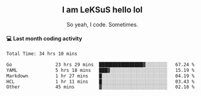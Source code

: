 <h2 align="center">I am LeKSuS hello lol</h2>
<p align="center">So yeah, I code. Sometimes.</p>

#### :computer: Last month coding activity
<!--START_SECTION:waka-->

```txt
Total Time: 34 hrs 10 mins

Go                23 hrs 29 mins  ████████████████▓░░░░░░░░   67.24 %
YAML              5 hrs 18 mins   ███▓░░░░░░░░░░░░░░░░░░░░░   15.19 %
Markdown          1 hr 27 mins    █░░░░░░░░░░░░░░░░░░░░░░░░   04.19 %
HCL               1 hr 11 mins    █░░░░░░░░░░░░░░░░░░░░░░░░   03.43 %
Other             45 mins         ▓░░░░░░░░░░░░░░░░░░░░░░░░   02.18 %
```

<!--END_SECTION:waka-->

